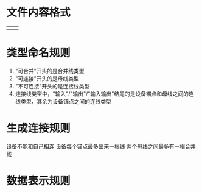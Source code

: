 # 文件内容格式

|    |    |
| -- | -- |
|    |    |

# 类型命名规则

1. "可合并"开头的是合并线类型
2. "可连接"开头的是母线类型
3. "不可连接"开头的是连接线类型
4. 连接线类型中，"输入"/"输出"/"输入输出"结尾的是设备锚点和母线之间的连线类型，其余为设备锚点之间的连线类型

# 生成连接规则

设备不能和自己相连
设备每个锚点最多出来一根线
两个母线之间最多有一根合并线

# 数据表示规则